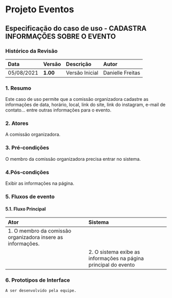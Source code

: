 # Projeto Eventos

## Especificação do caso de uso - CADASTRA INFORMAÇÕES SOBRE O EVENTO

### Histórico da Revisão 

|  Data  | Versão | Descrição | Autor |
|:-------|:-------|:----------|:------|
| 05/08/2021 | **1.00** | Versão Inicial  | Danielle Freitas |

### 1. Resumo 

Este caso de uso permite que a comissão organizadora cadastre as informações de data, horário, local, link do site, link do instagram, e-mail de contato... entre outras informações para o evento.

### 2. Atores 

A comissão organizadora.

### 3. Pré-condições

O membro da comissão organizadora precisa entrar no sistema.

### 4.Pós-condições

Exibir as informações na página.

### 5. Fluxos de evento
#### 5.1. Fluxo Principal
|  Ator  | Sistema |
|:-------|:------- |
|1. O membro da comissão organizadora insere as informações.||
||2. O sistema exibe as informações na página principal do evento|

	
### 6. Prototipos de Interface

`A ser desenvolvido pela equipe.`
